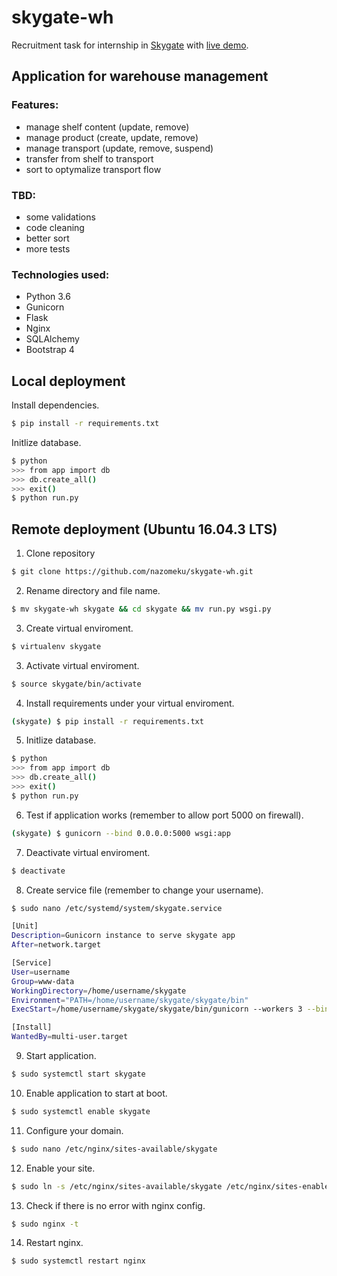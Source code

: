 # skygate-wh

Recruitment task for internship in [Skygate](https://skygate.pl/) with [live demo](http://nazo.pm/wh).


## Application for warehouse management

### Features:
- manage shelf content (update, remove)
- manage product (create, update, remove)
- manage transport (update, remove, suspend)
- transfer from shelf to transport
- sort to optymalize transport flow

### TBD:

- some validations
- code cleaning
- better sort
- more tests

### Technologies used:
- Python 3.6
- Gunicorn
- Flask
- Nginx
- SQLAlchemy
- Bootstrap 4


## Local deployment

Install dependencies.
```sh
$ pip install -r requirements.txt
```

Initlize database.
```sh
$ python
>>> from app import db
>>> db.create_all()
>>> exit()
$ python run.py
```


## Remote deployment (Ubuntu 16.04.3 LTS)

1. Clone repository
```sh
$ git clone https://github.com/nazomeku/skygate-wh.git
```
2. Rename directory and file name.
```sh
$ mv skygate-wh skygate && cd skygate && mv run.py wsgi.py
```
3. Create virtual enviroment.
```sh
$ virtualenv skygate
```
3. Activate virtual enviroment.
```sh
$ source skygate/bin/activate
```
4. Install requirements under your virtual enviroment.
```sh
(skygate) $ pip install -r requirements.txt
```
5. Initlize database.
```sh
$ python
>>> from app import db
>>> db.create_all()
>>> exit()
$ python run.py
```
6. Test if application works (remember to allow port 5000 on firewall).
```sh
(skygate) $ gunicorn --bind 0.0.0.0:5000 wsgi:app
```
7. Deactivate virtual enviroment.
```sh
$ deactivate
```
8. Create service file (remember to change your username).
```sh
$ sudo nano /etc/systemd/system/skygate.service
```
```sh
[Unit]
Description=Gunicorn instance to serve skygate app
After=network.target

[Service]
User=username
Group=www-data
WorkingDirectory=/home/username/skygate
Environment="PATH=/home/username/skygate/skygate/bin"
ExecStart=/home/username/skygate/skygate/bin/gunicorn --workers 3 --bind unix:skygate.sock -m 007 wsgi:app

[Install]
WantedBy=multi-user.target
```
9. Start application.
```sh
$ sudo systemctl start skygate
```
10. Enable application to start at boot.
```sh
$ sudo systemctl enable skygate
```
11. Configure your domain.
```sh
$ sudo nano /etc/nginx/sites-available/skygate
```
12. Enable your site.
```sh
$ sudo ln -s /etc/nginx/sites-available/skygate /etc/nginx/sites-enabled
```
13. Check if there is no error with nginx config.
```sh
$ sudo nginx -t
```
14. Restart nginx.
```sh
$ sudo systemctl restart nginx
```
